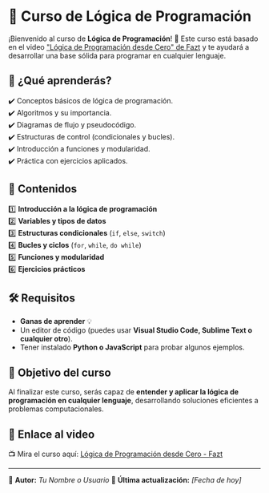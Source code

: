 # 🧠 Curso de Lógica de Programación

¡Bienvenido al curso de **Lógica de Programación**! 🎯 Este curso está basado en el video ["Lógica de Programación desde Cero" de Fazt](https://www.youtube.com/watch?v=TdITcVD64zI) y te ayudará a desarrollar una base sólida para programar en cualquier lenguaje.

## 📌 ¿Qué aprenderás?
✔️ Conceptos básicos de lógica de programación.  
✔️ Algoritmos y su importancia.  
✔️ Diagramas de flujo y pseudocódigo.  
✔️ Estructuras de control (condicionales y bucles).  
✔️ Introducción a funciones y modularidad.  
✔️ Práctica con ejercicios aplicados.  

## 📂 Contenidos
1️⃣ **Introducción a la lógica de programación**  
2️⃣ **Variables y tipos de datos**  
3️⃣ **Estructuras condicionales** (`if`, `else`, `switch`)  
4️⃣ **Bucles y ciclos** (`for`, `while`, `do while`)  
5️⃣ **Funciones y modularidad**  
6️⃣ **Ejercicios prácticos**  

## 🛠️ Requisitos
- **Ganas de aprender** 💡  
- Un editor de código (puedes usar **Visual Studio Code, Sublime Text o cualquier otro**).  
- Tener instalado **Python o JavaScript** para probar algunos ejemplos.  

## 🎯 Objetivo del curso
Al finalizar este curso, serás capaz de **entender y aplicar la lógica de programación en cualquier lenguaje**, desarrollando soluciones eficientes a problemas computacionales.

## 🔗 Enlace al video
📺 Mira el curso aquí: [Lógica de Programación desde Cero - Fazt](https://www.youtube.com/watch?v=TdITcVD64zI)

---
📌 **Autor:** *Tu Nombre o Usuario*
📆 **Última actualización:** *[Fecha de hoy]*
